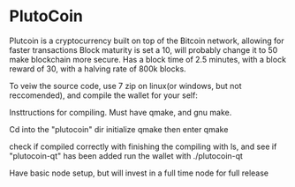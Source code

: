 # PlutoCoin
Plutcoin is a cryptocurrency built on top of the Bitcoin network, allowing for faster transactions
Block maturity is set a 10, will probably change it to 50 make blockchain more secure.
Has a block time of 2.5 minutes, with a block reward of 30, with a halving rate of 800k blocks.

To veiw the source code, use 7 zip on linux(or windows, but not reccomended), and compile the wallet for your self:

Insttructions for compiling.
Must have qmake, and gnu make.

Cd into the "plutocoin" dir
initialize qmake
then enter qmake

check if compiled correctly with finishing the compiling with ls, and see if "plutocoin-qt" has been added
run the wallet with ./plutocoin-qt

Have basic node setup, but will invest in a full time node for full release


